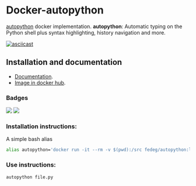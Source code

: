 # Docker-autopython

[autopython](https://github.com/gosella/autopython) docker implementation.
**autopython**: Automatic typing on the Python shell plus syntax highlighting, history navigation and more.

[![asciicast](https://asciinema.org/a/91428.png)](https://asciinema.org/a/91428?autoplay=true&loop=true)

## Installation and documentation
- [Documentation](https://fedeg.github.io/docker-autopython/ "github page").
- [Image in docker hub](https://hub.docker.com/r/fedeg/autopython/ "docker hub").

### Badges

[![](https://images.microbadger.com/badges/version/fedeg/autopython:latest.svg)](http://microbadger.com/images/fedeg/autopython:latest "Get your own version badge on microbadger.com")  [![](https://images.microbadger.com/badges/image/fedeg/autopython:latest.svg)](http://microbadger.com/images/fedeg/autopython:latest "Get your own image badge on microbadger.com")

### Installation instructions:
A simple bash alias
```bash
alias autopython='docker run -it --rm -v $(pwd):/src fedeg/autopython:latest'
```

### Use instructions:
```bash
autopython file.py
```
